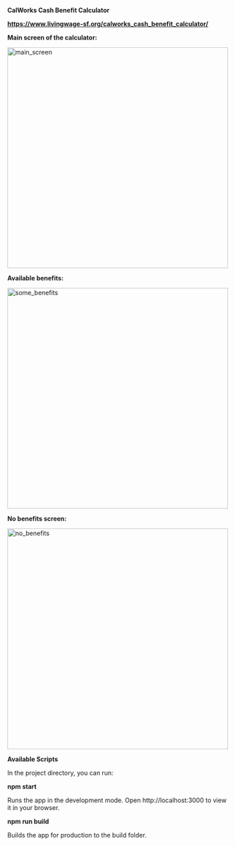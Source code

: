 **CalWorks Cash Benefit Calculator**

**https://www.livingwage-sf.org/calworks_cash_benefit_calculator/**

**Main screen of the calculator:**

<img width="500" alt="main_screen" src="https://user-images.githubusercontent.com/46214277/166624707-b068a617-e7ef-4fd1-9f08-0587157d9cc5.png">


**Available benefits:**

<img width="500" alt="some_benefits" src="https://user-images.githubusercontent.com/46214277/166624749-f192df5f-9232-41ce-b1a7-6f34f73167ae.png">

**No benefits screen:**

<img width="500" alt="no_benefits" src="https://user-images.githubusercontent.com/46214277/166624801-a536b294-00f5-48d6-a2c2-3d7ac65ab3b3.png">

**Available Scripts**

In the project directory, you can run:

**npm start**

Runs the app in the development mode. Open http://localhost:3000 to view it in your browser.

**npm run build**

Builds the app for production to the build folder.
